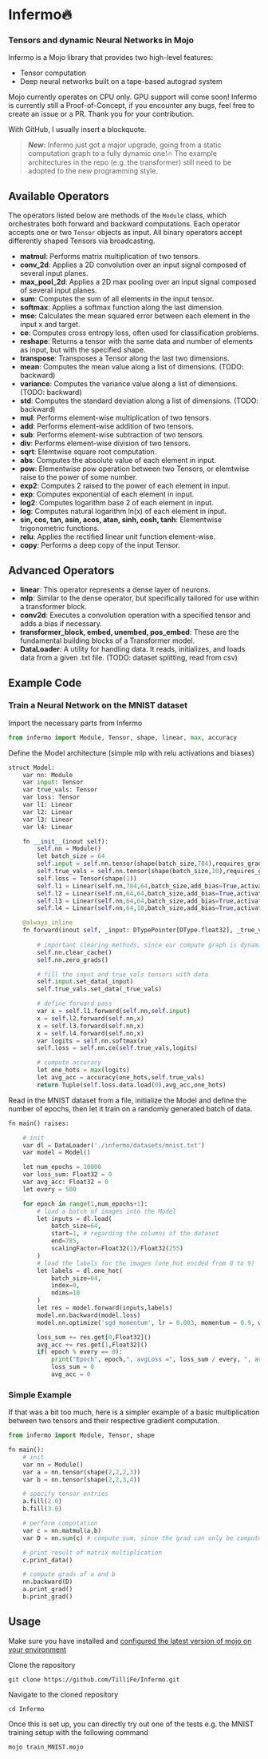 # Infermo🔥

### Tensors and dynamic Neural Networks in Mojo

Infermo is a Mojo library that provides two high-level features:
- Tensor computation
- Deep neural networks built on a tape-based autograd system

Mojo currently operates on CPU only. GPU support will come soon! Infermo is currently still a Proof-of-Concept, if you encounter any bugs, feel free to create an issue or a PR. Thank you for your contribution.


With GitHub, I usually insert a blockquote.

> **_New:_** Infermo just got a major upgrade, going from a static computation graph to a fully dynamic one!🔥 
The example architectures in the repo (e.g. the transformer) still need to be adopted to the new programming style.

## Available Operators
The operators listed below are methods of the `Module` class, which orchestrates both forward and backward computations. Each operator accepts one or two `Tensor` objects as input. All binary operators accept differently shaped Tensors via broadcasting.

- **matmul**: Performs matrix multiplication of two tensors.
- **conv_2d**: Applies a 2D convolution over an input signal composed of several input planes.
- **max_pool_2d**: Applies a 2D max pooling over an input signal composed of several input planes.
- **sum**: Computes the sum of all elements in the input tensor.
- **softmax**: Applies a softmax function along the last dimension.
- **mse**: Calculates the mean squared error between each element in the input x and target.
- **ce**: Computes cross entropy loss, often used for classification problems.
- **reshape**: Returns a tensor with the same data and number of elements as input, but with the specified shape.
- **transpose**: Transposes a Tensor along the last two dimensions.
- **mean**: Computes the mean value along a list of dimensions. (TODO: backward)
- **variance**: Computes the variance value along a list of dimensions. (TODO: backward)
- **std**: Computes the standard deviation along a list of dimensions. (TODO: backward)
- **mul**: Performs element-wise multiplication of two tensors.
- **add**: Performs element-wise addition of two tensors.
- **sub**: Performs element-wise subtraction of two tensors.
- **div**: Performs element-wise division of two tensors.
- **sqrt**: Elemtwise square root computation.
- **abs**: Computes the absolute value of each element in input.
- **pow**: Elementwise pow operation between two Tensors, or elemtwise raise to the power of some number.
- **exp2**: Computes 2 raised to the power of each element in input.
- **exp**: Computes exponential of each element in input.
- **log2**: Computes logarithm base 2 of each element in input.
- **log**: Computes natural logarithm ln(x) of each element in input.
- **sin, cos, tan, asin, acos, atan, sinh, cosh, tanh**: Elementwise trigonometric functions. 
- **relu**: Applies the rectified linear unit function element-wise. 
- **copy**: Performs a deep copy of the input Tensor.

## Advanced Operators

- **linear**: This operator represents a dense layer of neurons. 
- **mlp**: Similar to the dense operator, but specifically tailored for use within a transformer block.
- **conv2d**: Executes a convolution operation with a specified tensor and adds a bias if necessary.
- **transformer_block, embed, unembed, pos_embed**: These are the fundamental building blocks of a Transformer model.
- **DataLoader**: A utility for handling data. It reads, initializes, and loads data from a given .txt file. (TODO: dataset splitting, read from csv)


## Example Code

### Train a Neural Network on the **MNIST** dataset

Import the necessary parts from Infermo

```python
from infermo import Module, Tensor, shape, linear, max, accuracy
```

Define the Model architecture (simple mlp with relu activations and biases)

```python
struct Model:
    var nn: Module
    var input: Tensor
    var true_vals: Tensor
    var loss: Tensor
    var l1: Linear
    var l2: Linear
    var l3: Linear
    var l4: Linear

    fn __init__(inout self):
        self.nn = Module()
        let batch_size = 64
        self.input = self.nn.tensor(shape(batch_size,784),requires_grad=False)
        self.true_vals = self.nn.tensor(shape(batch_size,10),requires_grad=False)
        self.loss = Tensor(shape(1))
        self.l1 = Linear(self.nn,784,64,batch_size,add_bias=True,activation="relu")
        self.l2 = Linear(self.nn,64,64,batch_size,add_bias=True,activation="relu")
        self.l3 = Linear(self.nn,64,64,batch_size,add_bias=True,activation="relu")
        self.l4 = Linear(self.nn,64,10,batch_size,add_bias=True,activation="none")

    @always_inline     
    fn forward(inout self, _input: DTypePointer[DType.float32], _true_vals: DTypePointer[DType.float32]) -> Tuple[Float32,Float32,Tensor]:
        
        # important clearing methods, since our compute graph is dynamic
        self.nn.clear_cache()
        self.nn.zero_grads()

        # fill the input and true_vals tensors with data
        self.input.set_data(_input)
        self.true_vals.set_data(_true_vals)

        # define forward pass
        var x = self.l1.forward(self.nn,self.input)
        x = self.l2.forward(self.nn,x)
        x = self.l3.forward(self.nn,x)
        x = self.l4.forward(self.nn,x)
        var logits = self.nn.softmax(x)
        self.loss = self.nn.ce(self.true_vals,logits)

        # compute accuracy
        let one_hots = max(logits)
        let avg_acc = accuracy(one_hots,self.true_vals)
        return Tuple(self.loss.data.load(0),avg_acc,one_hots)   
```

Read in the MNIST dataset from a file, initialize the Model and define the number of epochs, then let it train on a randomly generated batch of data.

```python
fn main() raises:

    # init
    var dl = DataLoader('./infermo/datasets/mnist.txt')
    var model = Model()

    let num_epochs = 10000
    var loss_sum: Float32 = 0
    var avg_acc: Float32 = 0
    let every = 500

    for epoch in range(1,num_epochs+1):
        # load a batch of images into the Model
        let inputs = dl.load(
            batch_size=64,
            start=1, # regarding the columns of the dataset
            end=785,
            scalingFactor=Float32(1)/Float32(255)
        )
        # load the labels for the images (one_hot encded from 0 to 9)
        let labels = dl.one_hot(
            batch_size=64,
            index=0,
            ndims=10
        )
        let res = model.forward(inputs,labels)
        model.nn.backward(model.loss)
        model.nn.optimize('sgd_momentum', lr = 0.003, momentum = 0.9, weight_decay=0.001)

        loss_sum += res.get[0,Float32]()
        avg_acc += res.get[1,Float32]()
        if( epoch % every == 0):
            print("Epoch", epoch,", avgLoss =", loss_sum / every, ", avg_accuracy =", avg_acc / every)
            loss_sum = 0      
            avg_acc = 0
```

### Simple Example

If that was a bit too much, here is a simpler example of a basic multiplication between two tensors and their respective gradient computation.

```python
from infermo import Module, Tensor, shape

fn main():
    # init
    var nn = Module()
    var a = nn.tensor(shape(2,2,2,3))
    var b = nn.tensor(shape(2,2,3,4))

    # specify tensor entries
    a.fill(2.0)
    b.fill(3.0)

    # perform computation 
    var c = nn.matmul(a,b)
    var D = nn.sum(c) # compute sum, since the grad can only be computed of a scalar value

    # print result of matrix multiplication
    c.print_data()

    # compute grads of a and b
    nn.backward(D)
    a.print_grad()
    b.print_grad()
```


## Usage

Make sure you have installed and [configured the latest version of mojo on your environment](https://docs.modular.com/mojo/manual/get-started/index.html)


Clone the repository

```
git clone https://github.com/TilliFe/Infermo.git
```

Navigate to the cloned repository

```
cd Infermo
```

Once this is set up, you can directly try out one of the tests e.g. the MNIST training setup with the following command

```
mojo train_MNIST.mojo
```